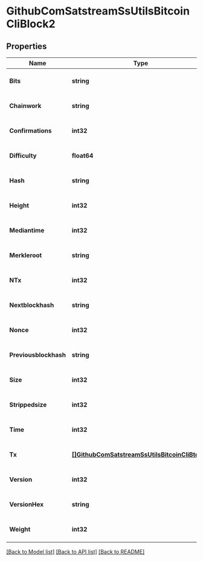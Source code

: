 # GithubComSatstreamSsUtilsBitcoinCliBlock2

## Properties
Name | Type | Description | Notes
------------ | ------------- | ------------- | -------------
**Bits** | **string** |  | [optional] [default to null]
**Chainwork** | **string** |  | [optional] [default to null]
**Confirmations** | **int32** |  | [optional] [default to null]
**Difficulty** | **float64** |  | [optional] [default to null]
**Hash** | **string** |  | [optional] [default to null]
**Height** | **int32** |  | [optional] [default to null]
**Mediantime** | **int32** |  | [optional] [default to null]
**Merkleroot** | **string** |  | [optional] [default to null]
**NTx** | **int32** |  | [optional] [default to null]
**Nextblockhash** | **string** |  | [optional] [default to null]
**Nonce** | **int32** |  | [optional] [default to null]
**Previousblockhash** | **string** |  | [optional] [default to null]
**Size** | **int32** |  | [optional] [default to null]
**Strippedsize** | **int32** |  | [optional] [default to null]
**Time** | **int32** |  | [optional] [default to null]
**Tx** | [**[]GithubComSatstreamSsUtilsBitcoinCliBtcTx2**](github_com_satstream_ss-utils_bitcoin-cli.BtcTx2.md) | List of detailed transactions | [optional] [default to null]
**Version** | **int32** |  | [optional] [default to null]
**VersionHex** | **string** |  | [optional] [default to null]
**Weight** | **int32** |  | [optional] [default to null]

[[Back to Model list]](../README.md#documentation-for-models) [[Back to API list]](../README.md#documentation-for-api-endpoints) [[Back to README]](../README.md)

